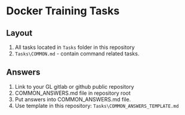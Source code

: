 Docker Training Tasks
===
Layout
----
1. All tasks located in `Tasks` folder in this repository
2. `Tasks\COMMON.md` - contain command related tasks.

Answers
----
1. Link to your GL gitlab or github public repository
2. COMMON_ANSWERS.md file in repository root
3. Put answers into COMMON_ANSWERS.md file.
4. Use template in this repository: `Tasks\COMMON_ANSWERS_TEMPLATE.md`
